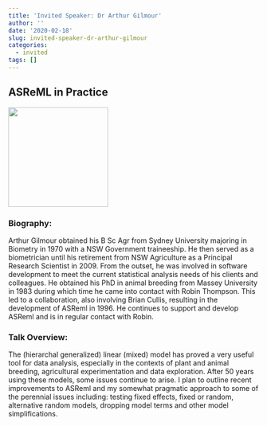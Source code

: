 ```yaml
---
title: 'Invited Speaker: Dr Arthur Gilmour'
author: ''
date: '2020-02-18'
slug: invited-speaker-dr-arthur-gilmour
categories:
  - invited
tags: []
---
```


## ASReML in Practice

<img src="/img/speakers/arthur.jpg" width="200px"/>

### Biography:

Arthur Gilmour obtained his B Sc Agr from Sydney University majoring in Biometry in 1970 with a NSW Government traineeship.  He then served as a biometrician until his retirement from NSW Agriculture as a Principal Research Scientist in 2009.  From the outset, he was involved in software development to meet the current statistical analysis needs of his clients and colleagues.  He obtained his PhD in animal breeding from Massey University in 1983 during which time he came into contact with Robin Thompson.  This led to a collaboration, also involving Brian Cullis, resulting in the development of ASReml in 1996.  He continues to support and develop ASReml and is in regular contact with Robin.

### Talk Overview:

The (hierarchal generalized) linear (mixed) model has proved a very useful tool for data analysis, especially in the contexts of plant and animal breeding, agricultural experimentation and data exploration.  After 50 years using these models, some issues continue to arise. I plan to outline recent improvements to ASReml and my somewhat pragmatic approach to some of the perennial issues including: testing fixed effects, fixed or random, alternative random models, dropping model terms and other model simplifications.